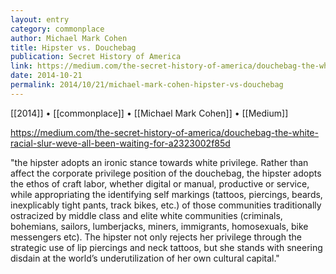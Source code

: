 ```yaml
---
layout: entry
category: commonplace
author: Michael Mark Cohen
title: Hipster vs. Douchebag
publication: Secret History of America
link: https://medium.com/the-secret-history-of-america/douchebag-the-white-racial-slur-weve-all-been-waiting-for-a2323002f85d
date: 2014-10-21
permalink: 2014/10/21/michael-mark-cohen-hipster-vs-douchebag
---
```


[[2014]] • [[commonplace]] • [[Michael Mark Cohen]] • [[Medium]]

https://medium.com/the-secret-history-of-america/douchebag-the-white-racial-slur-weve-all-been-waiting-for-a2323002f85d

"the hipster adopts an ironic stance towards white privilege. Rather than affect the corporate privilege position of the douchebag, the hipster adopts the ethos of craft labor, whether digital or manual, productive or service, while appropriating the identifying self markings (tattoos, piercings, beards, inexplicably tight pants, track bikes, etc.) of those communities traditionally ostracized by middle class and elite white communities (criminals, bohemians, sailors, lumberjacks, miners, immigrants, homosexuals, bike messengers etc). The hipster not only rejects her privilege through the strategic use of lip piercings and neck tattoos, but she stands with sneering disdain at the world’s underutilization of her own cultural capital."